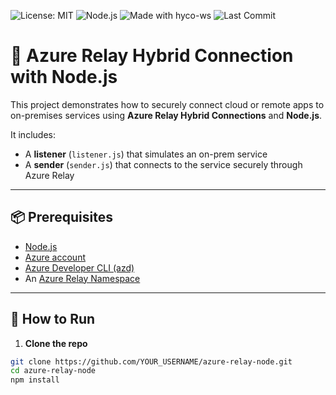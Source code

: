 ![License: MIT](https://img.shields.io/badge/License-MIT-green.svg)
![Node.js](https://img.shields.io/badge/node-%3E=16.0-blue)
![Made with hyco-ws](https://img.shields.io/badge/websocket-hyco--ws-ff69b4)
![Last Commit](https://img.shields.io/github/last-commit/monieelyse/azure-relay-node)


# 🔁 Azure Relay Hybrid Connection with Node.js

This project demonstrates how to securely connect cloud or remote apps to on-premises services using **Azure Relay Hybrid Connections** and **Node.js**.

It includes:
- A **listener** (`listener.js`) that simulates an on-prem service
- A **sender** (`sender.js`) that connects to the service securely through Azure Relay

---

## 📦 Prerequisites

- [Node.js](https://nodejs.org/)
- [Azure account](https://portal.azure.com/)
- [Azure Developer CLI (azd)](https://learn.microsoft.com/en-us/azure/developer/azure-developer-cli/install-azd)
- An [Azure Relay Namespace](https://learn.microsoft.com/en-us/azure/azure-relay/relay-what-is-it)

---

## 🚀 How to Run

1. **Clone the repo**

```bash
git clone https://github.com/YOUR_USERNAME/azure-relay-node.git
cd azure-relay-node
npm install

